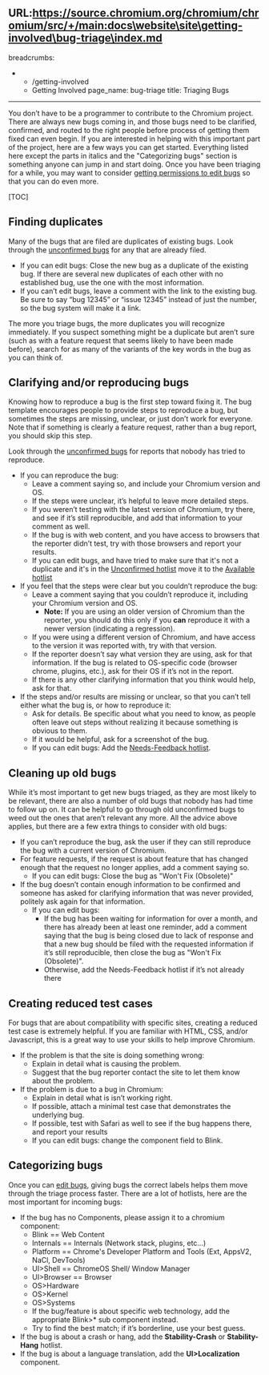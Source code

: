 URL:https://source.chromium.org/chromium/chromium/src/+/main:docs\website\site\getting-involved\bug-triage\index.md
---
breadcrumbs:
- - /getting-involved
  - Getting Involved
page_name: bug-triage
title: Triaging Bugs
---

You don’t have to be a programmer to contribute to the Chromium project. There
are always new bugs coming in, and those bugs need to be clarified, confirmed,
and routed to the right people before process of getting them fixed can even
begin.
If you are interested in helping with this important part of the project, here
are a few ways you can get started. Everything listed here except the parts in
italics and the "Categorizing bugs" section is something anyone can jump in and
start doing. Once you have been triaging for a while, you may want to consider
[getting permissions to edit bugs](/getting-involved/get-bug-editing-privileges)
so that you can do even more.

[TOC]

## Finding duplicates

Many of the bugs that are filed are duplicates of existing bugs. Look through
the [unconfirmed bugs](https://issues.chromium.org/hotlists/5437934)
for any that are already filed.

*   If you can edit bugs: Close the new bug as a duplicate of the
            existing bug. If there are several new duplicates of each other with
            no established bug, use the one with the most information.
*   If you can’t edit bugs, leave a comment with the link to the existing bug.
          Be sure to say “bug 12345” or “issue 12345” instead of just the number,
          so the bug system will make it a link.

The more you triage bugs, the more duplicates you will recognize immediately. If
you suspect something might be a duplicate but aren’t sure (such as with a
feature request that seems likely to have been made before), search for as many
of the variants of the key words in the bug as you can think of.

## Clarifying and/or reproducing bugs

Knowing how to reproduce a bug is the first step toward fixing it. The bug
template encourages people to provide steps to reproduce a bug, but sometimes
the steps are missing, unclear, or just don’t work for everyone. Note that if
something is clearly a feature request, rather than a bug report, you should
skip this step.

Look through the [unconfirmed bugs](https://issues.chromium.org/hotlists/5437934)
for reports that nobody has tried to reproduce.

*   If you can reproduce the bug:
    *   Leave a comment saying so, and include your Chromium version and
                OS.
    *   If the steps were unclear, it’s helpful to leave more detailed
                steps.
    *   If you weren’t testing with the latest version of Chromium, try
                there, and see if it’s still reproducible, and add that
                information to your comment as well.
    *   If the bug is with web content, and you have access to browsers
                that the reporter didn’t test, try with those browsers and
                report your results.
    *   If you can edit bugs, and have tried to make sure that it's not a duplicate
                and it's in the [Unconfirmed hotlist](https://g-issues.chromium.org/savedsearches/6680973)
                move it to the [Available hotlist](https://g-issues.chromium.org/savedsearches/6681397)
*   If you feel that the steps were clear but you couldn’t reproduce the
            bug:
    *   Leave a comment saying that you couldn’t reproduce it, including
                your Chromium version and OS.
        *   **Note:** If you are using an older version of Chromium than
                    the reporter, you should do this only if you **can**
                    reproduce it with a newer version (indicating a regression).
    *   If you were using a different version of Chromium, and have
                access to the version it was reported with, try with that
                version.
    *   If the reporter doesn’t say what version they are using, ask for
                that information. If the bug is related to OS-specific code
                (browser chrome, plugins, etc.), ask for their OS if it’s not in
                the report.
    *   If there is any other clarifying information that you think
                would help, ask for that.
*   If the steps and/or results are missing or unclear, so that you
            can’t tell either what the bug is, or how to reproduce it:
    *   Ask for details. Be specific about what you need to know, as
                people often leave out steps without realizing it because
                something is obvious to them.
    *   If it would be helpful, ask for a screenshot of the bug.
    *   If you can edit bugs: Add the [Needs-Feedback hotlist](https://g-issues.chromium.org/issues?q=hotlistid:5433459%20status:open).

## Cleaning up old bugs

While it’s most important to get new bugs triaged, as they are most likely to be
relevant, there are also a number of old bugs that nobody has had time to follow
up on. It can be helpful to go through old unconfirmed bugs to weed out the ones
that aren’t relevant any more. All the advice above applies, but there are a few
extra things to consider with old bugs:

*   If you can’t reproduce the bug, ask the user if they can still
            reproduce the bug with a current version of Chromium.
*   For feature requests, if the request is about feature that has
            changed enough that the request no longer applies, add a comment
            saying so.
    *   If you can edit bugs: Close the bug as "Won't Fix (Obsolete)"
*   If the bug doesn’t contain enough information to be confirmed and
            someone has asked for clarifying information that was never
            provided, politely ask again for that information.
    *   If you can edit bugs:
        *   If the bug has been waiting for information for over a
                    month, and there has already been at least one reminder, add
                    a comment saying that the bug is being closed due to lack of
                    response and that a new bug should be filed with the
                    requested information if it’s still reproducible, then close
                    the bug as "Won't Fix (Obsolete)".
        *   Otherwise, add the Needs-Feedback hotlist if it’s not already there

## Creating reduced test cases

For bugs that are about compatibility with specific sites, creating a reduced
test case is extremely helpful. If you are familiar with HTML, CSS, and/or
Javascript, this is a great way to use your skills to help improve Chromium.

*   If the problem is that the site is doing something wrong:
    *   Explain in detail what is causing the problem.
    *   Suggest that the bug reporter contact the site to let them know
                about the problem.
*   If the problem is due to a bug in Chromium:
    *   Explain in detail what is isn’t working right.
    *   If possible, attach a minimal test case that demonstrates the
                underlying bug.
    *   If possible, test with Safari as well to see if the bug happens
                there, and report your results
    *   If you can edit bugs: change the component field to Blink.

## Categorizing bugs

Once you can [edit bugs](/getting-involved/get-bug-editing-privileges), giving
bugs the correct labels helps them move through the triage process faster. There
are a lot of hotlists, here are the most important for incoming bugs:

*   If the bug has no Components, please assign it to a chromium component:
    *   Blink == Web Content
    *   Internals == Internals (Network stack, plugins, etc...)
    *   Platform == Chrome's Developer Platform and Tools (Ext, AppsV2,
                NaCl, DevTools)
    *   UI&gt;Shell == ChromeOS Shell/ Window Manager
    *   UI&gt;Browser == Browser
    *   OS&gt;Hardware
    *   OS&gt;Kernel
    *   OS&gt;Systems
    *   If the bug/feature is about specific web technology, add the
                appropriate Blink&gt;\* sub component instead.
    *   Try to find the best match; if it’s borderline, use your best
                guess.
*   If the bug is about a crash or hang, add the **Stability-Crash** or
            **Stability-Hang** hotlist.
*   If the bug is about a language translation, add the
            **UI&gt;Localization** component.